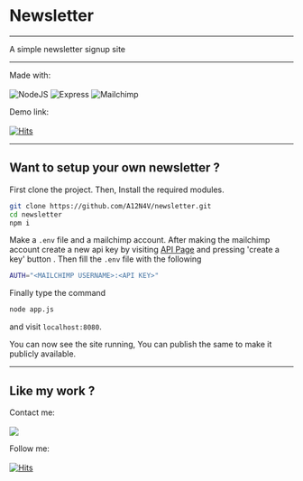 # Newsletter
<hr>A simple newsletter signup site<hr>

Made with:
<br><br>
<img alt="NodeJS" src="https://img.shields.io/badge/node.js-%2343853D.svg?style=for-the-badge" />
<img alt="Express" src="https://img.shields.io/badge/Express-green?style=for-the-badge&logo=express"> 
<img alt="Mailchimp" src="https://img.shields.io/badge/Mailchimp%20API-yellow?style=for-the-badge" />

Demo link:<br><br>
[![Hits](https://img.shields.io/badge/newsletter-white?style=for-the-badge)](https://enigmatic-thicket-99001.herokuapp.com/)
<hr>

## Want to setup your own newsletter ?

First clone the project. Then, Install the required modules.

```sh
git clone https://github.com/A12N4V/newsletter.git
cd newsletter
npm i
```

Make a ```.env``` file and a mailchimp account. After making the mailchimp account create a new api key by visiting [API Page](https://us6.admin.mailchimp.com/account/api/) and pressing 'create a key' button . Then fill the ```.env``` file  with the following 

```sh
AUTH="<MAILCHIMP USERNAME>:<API KEY>"
```
Finally type the command
```sh
node app.js
```
and visit ```localhost:8080```.<br>

You can now see the site running,
You can publish the same to make it publicly available.
<hr>

## Like my work ?
Contact me:
<br><br>
<a href = "mailto:aaarnavsssharma@gmail.com"><img src="https://img.shields.io/badge/Gmail-D14836?style=for-the-badge&logo=gmail&logoColor=white"></a>  

Follow me:
<br><br>
[![Hits](https://img.shields.io/badge/github-000?style=for-the-badge&logo=GITHUB&logoColor=white)](https://github.com/A12N4V)
